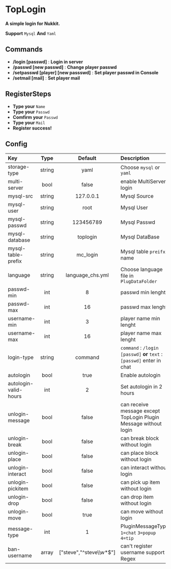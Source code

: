 # TopLogin


**A simple login for Nukkit.**


**Support** `Mysql` **And** `Yaml`


## Commands


- **/login [passwd]** : **Login in server**
- **/passwd [new passwd]** : **Change player passwd**
- **/setpasswd [player] [new passswd]** : **Set player passwd in Console**
- **/setmail [mail]** : **Set player mail**


## RegisterSteps


- **Type your** `Name`
- **Type your** `Passwd`
- **Comfirm your** `Passwd`
- **Type your** `Mail`
- **Register success!**


## Config


| Key  | Type | Default | Description |
| :------ | :--: | :----: | :-------------- |
|storage-type | string | yaml | Choose `mysql` or `yaml`|
|multi-server | bool | false | enable MultiServer login|
|mysql-src| string | 127.0.0.1 | Mysql Source |
|mysql-user| string | root | Mysql User |
|mysql-passwd | string | 123456789 | Mysql Passwd|
|mysql-database | string | toplogin | Mysql DataBase |
|mysql-table-prefix | string | mc_login | Mysql table `preifx` name|
|language | string | language_chs.yml | Choose language file in `PlugDataFolder`|
|passwd-min | int | 8 | passwd min lenght |
|passwd-max | int | 16 | passwd max lenght |
|username-min | int | 3 | player name min lenght |
|username-max | int | 16 | player name max lenght |
|login-type | string | command |  `command` : `/login [passwd]` **or** `text` : `[passwd]` enter in chat|
|autologin | bool | true | Enable autologin |
|autologin-valid-hours | int | 2 | Set autologin in 2 hours |
|unlogin-message | bool | false | can receive message except TopLogin Plugin Message without login |
|unlogin-break | bool | false | can break block without login |
|unlogin-place | bool | false | can place block without login |
|unlogin-interact | bool | false | can interact without login |
|unlogin-pickitem | bool | false | can pick up item without login |
|unlogin-drop | bool | false | can drop item without login |
|unlogin-move | bool | true | can move without login |
|message-type | int | 1 | PluginMessageType `1=chat` `3=popup` `4=tip` |
|ban-username | array | ["steve","^steve\\\w*$"] | can't register username support Regex |
